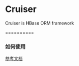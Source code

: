 Cruiser
===============

Cruiser is HBase ORM framework

==========

### 如何使用

[参考文档](doc/quick-start.md)
